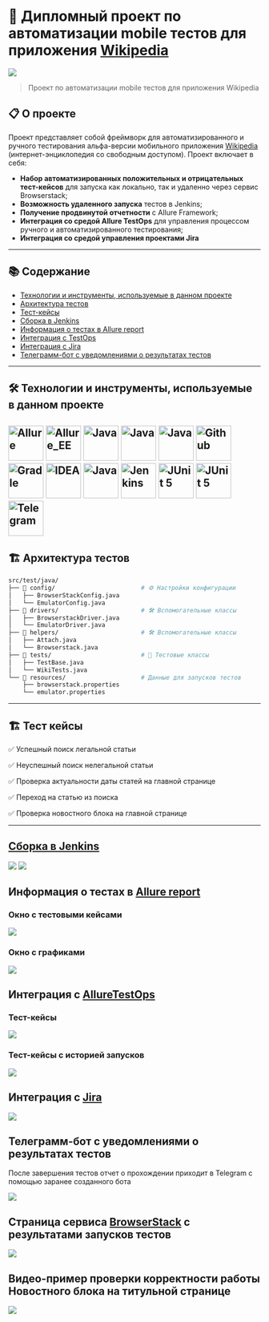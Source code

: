 # 🚀 Дипломный проект по автоматизации mobile тестов для приложения [Wikipedia](https://ru.wikipedia.org/)

![]([https://github.com/kenzinaAA/qa_guru_diploma_api/blob/main/images/logo/ReqResLogo.png](https://github.com/kenzinaAA/mobile-tests/blob/main/images/Wikipedia-logo.png))

> Проект по автоматизации mobile тестов для приложения Wikipedia

## 📋 О проекте

Проект представляет собой фреймворк для автоматизированного и ручного тестирования альфа-версии мобильного приложения [Wikipedia](https://ru.wikipedia.org/) (интернет-энциклопедия со свободным доступом).
Проект включает в себя:
- **Набор автоматизированных положительных и отрицательных тест-кейсов** для запуска как локально, так и удаленно через сервис Browserstack;
- **Возможность удаленного запуска** тестов в Jenkins;
- **Получение продвинутой отчетности** с Allure Framework;
- **Интеграция со средой Allure TestOps** для управления процессом ручного и автоматизированного тестирования;
- **Интеграция со средой управления проектами Jira**
---

## 📚 Содержание

- [Технологии и инструменты, используемые в данном проекте](#технологии-и-инструменты)
- [Архитектура тестов](#архитектура-тестов)
- [Тест-кейсы](#тест-кейсы)
- [Сборка в Jenkins](#-сборка-в-jenkins)
- [Информация о тестах в Allure report](#-allure-отчет)
- [Интеграция с TestOps](#-интеграция-с-testops)
- [Интеграция с Jira](#-интеграция-с-jira)
- [Телеграмм-бот с уведомлениями о результатах тестов](#-телеграмм-бот-с-уведомлениями-о-результатах-тестов)

---
<a id="технологии-и-инструменты"></a>
## 🛠 Технологии и инструменты, используемые в данном проекте

[<img alt="Allure" height="70" src="https://github.com/kenzinaAA/mobile-tests/blob/main/images/logo/Allure.svg" width="70"/>](https://github.com/allure-framework/allure2)
[<img alt="Allure_EE" height="70" src="https://github.com/kenzinaAA/mobile-tests/blob/main/images/logo/Allure_EE.svg" width="70"/>](https://qameta.io/)
[<img alt="Java" height="70" src="https://github.com/kenzinaAA/mobile-tests/blob/main/images/logo/Android.svg" width="70"/>](https://developer.android.com/studio?hl=ru)
[<img alt="Java" height="70" src="https://github.com/kenzinaAA/mobile-tests/blob/main/images/logo/Appium.svg" width="70"/>](https://appium.io//)
[<img alt="Java" height="70" src="https://github.com/kenzinaAA/mobile-tests/blob/main/images/logo/Browserstack.svg" width="70"/>](https://www.browserstack.com/)
[<img alt="Github" height="70" src="https://github.com/kenzinaAA/mobile-tests/blob/main/images/logo/GitHub.svg" width="70"/>](https://github.com/)
[<img alt="Gradle" height="70" src="https://github.com/kenzinaAA/mobile-tests/blob/main/images/logo/Gradle.svg" width="70"/>](https://gradle.org/)
[<img alt="IDEA" height="70" src="https://github.com/kenzinaAA/mobile-tests/blob/main/images/logo/Idea.svg" width="70"/>](https://www.jetbrains.com/idea/)
[<img alt="Java" height="70" src="https://github.com/kenzinaAA/mobile-tests/blob/main/images/logo/Java.svg" width="70"/>](https://www.java.com/)
[<img alt="Jenkins" height="70" src="https://github.com/kenzinaAA/mobile-tests/blob/main/images/logo/Jenkins.svg" width="70"/>](https://www.jenkins.io/)
[<img alt="JUnit 5" height="70" src="https://github.com/kenzinaAA/mobile-tests/blob/main/images/logo/Junit5.svg" width="70"/>](https://junit.org/junit5/)
[<img alt="JUnit 5" height="70" src="https://github.com/kenzinaAA/mobile-tests/blob/main/images/logo/Selenide.svg" width="70"/>](https://selenide.org/)
[<img alt="Telegram" height="70" src="https://github.com/kenzinaAA/mobile-tests/blob/main/images/logo/Telegram.svg" width="70"/>](https://telegram.org/)
---

<a id="архитектура-тестов"></a>
## 🏗 Архитектура тестов

```bash
src/test/java/
├── 📁 config/                        # ⚙️ Настройки конфигурации
│   ├── BrowserStackConfig.java
│   └── EmulatorConfig.java
├── 📁 drivers/                       # 🛠 Вспомогательные классы
│   ├── BrowserstackDriver.java
│   └── EmulatorDriver.java    
├── 📁 helpers/                       # 🛠 Вспомогательные классы
│   ├── Attach.java              
│   └── Browserstack.java             
├── 📁 tests/                         # 🧪 Тестовые классы
│   ├── TestBase.java         
│   └── WikiTests.java         
└── 📁 resources/                     # Данные для запусков тестов
    ├── browserstack.properties
    └── emulator.properties
```
---
<a id="Покрытие функциональности"></a>
## 🏗 Тест кейсы

✅ Успешный поиск легальной статьи

✅ Неуспешный поиск нелегальной статьи

✅ Проверка актуальности даты статей на главной странице

✅ Переход на статью из поиска

✅ Проверка новостного блока на главной странице

---
## [Сборка в Jenkins](https://jenkins.autotests.cloud/job/KenzinaAA_Diploma_Mobile/)

![](https://github.com/kenzinaAA/mobile-tests/blob/main/images/JenkinsMain.png)
![](https://github.com/kenzinaAA/mobile-tests/blob/main/images/JenkinsConfig.png)

## Информация о тестах в [Allure report](https://jenkins.autotests.cloud/job/KenzinaAA_Diploma_Mobile/allure/)

### Окно с тестовыми кейсами

![](https://github.com/kenzinaAA/mobile-tests/blob/main/images/AllureTestCases.png)

### Окно с графиками

![](https://github.com/kenzinaAA/mobile-tests/blob/main/images/AllureMain.png)

## Интеграция с [AllureTestOps](https://allure.autotests.cloud/project/4977/)

### Тест-кейсы

![](https://github.com/kenzinaAA/mobile-tests/blob/main/images/TestOppsCases.png)

### Тест-кейсы с историей запусков

![](https://github.com/kenzinaAA/mobile-tests/blob/main/images/TestOppsLaunches.png)

## Интеграция с [Jira](https://jira.autotests.cloud/browse/HOMEWORK-1521)

![](https://github.com/kenzinaAA/mobile-tests/blob/main/images/Jira.png)

## Телеграмм-бот с уведомлениями о результатах тестов

После завершения тестов отчет о прохождении приходит в Telegram с помощью заранее созданного бота

![](https://github.com/kenzinaAA/mobile-tests/blob/main/images/ChatBot.jpg)

## Страница сервиса [BrowserStack](https://app-automate.browserstack.com/projects/KenzinaAA_Diploma_Mobile) с результатами запусков тестов

![](https://github.com/kenzinaAA/mobile-tests/blob/main/images/BrowserStack.png)


## Видео-пример проверки корректности работы Новостного блока на титульной странице

![](https://github.com/kenzinaAA/mobile-tests/blob/main/images/TestNews.gif)
